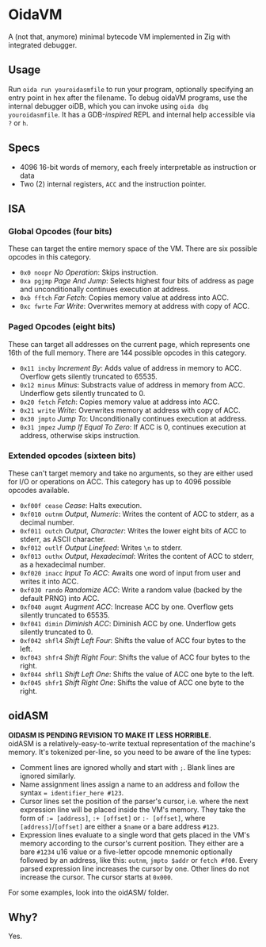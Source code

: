 # OidaVM

A (not that, anymore) minimal bytecode VM implemented in Zig with integrated debugger.

## Usage

Run `oida run youroidasmfile` to run your program, optionally specifying an entry point in hex after the filename. To debug oidaVM programs, use the internal debugger oiDB, which you can invoke using `oida dbg youroidasmfile`. It has a GDB-*inspired* REPL and internal help accessible via `?` or `h`.

## Specs

- 4096 16-bit words of memory, each freely interpretable as instruction or data
- Two (2) internal registers, `ACC` and the instruction pointer.

## ISA

### Global Opcodes (four bits)

These can target the entire memory space of the VM. There are six possible opcodes in this category.

- `0x0 noopr` *No Operation*: Skips instruction.
- `0xa pgjmp` *Page And Jump*: Selects highest four bits of address as page and unconditionally continues execution at address.
- `0xb fftch` *Far Fetch*: Copies memory value at address into ACC.
- `0xc fwrte` *Far Write*: Overwrites memory at address with copy of ACC.

### Paged Opcodes (eight bits)

These can target all addresses on the current page, which represents one 16th of the full memory. There are 144 possible opcodes in this category.

- `0x11 incby` *Increment By*: Adds value of address in memory to ACC. Overflow gets silently truncated to 65535.
- `0x12 minus` *Minus*: Substracts value of address in memory from ACC. Underflow gets silently truncated to 0.
- `0x20 fetch` *Fetch*: Copies memory value at address into ACC.
- `0x21 write` *Write*: Overwrites memory at address with copy of ACC.
- `0x30 jmpto` *Jump To*: Unconditionally continues execution at address.
- `0x31 jmpez` *Jump If Equal To Zero*: If ACC is 0, continues execution at address, otherwise skips instruction.

### Extended opcodes (sixteen bits)

These can't target memory and take no arguments, so they are either used for I/O or operations on ACC. This category has up to 4096 possible opcodes available.

- `0xf00f cease` *Cease*: Halts execution.
- `0xf010 outnm` *Output, Numeric*: Writes the content of ACC to stderr, as a decimal number.
- `0xf011 outch` *Output, Character*: Writes the lower eight bits of ACC to stderr, as ASCII character.
- `0xf012 outlf` *Output Linefeed*: Writes `\n` to stderr.
- `0xf013 outhx` *Output, Hexadecimal*: Writes the content of ACC to stderr, as a hexadecimal number.
- `0xf020 inacc` *Input To ACC*: Awaits one word of input from user and writes it into ACC.
- `0xf030 rando` *Randomize ACC*: Write a random value (backed by the default PRNG) into ACC.
- `0xf040 augmt` *Augment ACC*: Increase ACC by one. Overflow gets silently truncated to 65535.
- `0xf041 dimin` *Diminish ACC*: Diminish ACC by one. Underflow gets silently truncated to 0.
- `0xf042 shfl4` *Shift Left Four*: Shifts the value of ACC four bytes to the left.
- `0xf043 shfr4` *Shift Right Four*: Shifts the value of ACC four bytes to the right.
- `0xf044 shfl1` *Shift Left One*: Shifts the value of ACC one byte to the left.
- `0xf045 shfr1` *Shift Right One*: Shifts the value of ACC one byte to the right.

## oidASM

**OIDASM IS PENDING REVISION TO MAKE IT LESS HORRIBLE.**  
oidASM is a relatively-easy-to-write textual representation of the machine's memory. It's tokenized per-line, so you need to be aware of the line types:

- Comment lines are ignored wholly and start with `;`. Blank lines are ignored similarly.
- Name assignment lines assign a name to an address and follow the syntax `= identifier_here #123`.
- Cursor lines set the position of the parser's cursor, i.e. where the next expression line will be placed inside the VM's memory. They take the form of `:= [address]`, `:+ [offset]` or `:- [offset]`, where `[address]`/`[offset]` are either a `$name` or a bare address `#123`.
- Expression lines evaluate to a single word that gets placed in the VM's memory according to the cursor's current position. They either are a bare `#1234` u16 value or a five-letter opcode mnemonic optionally followed by an address, like this: `outnm`, `jmpto $addr` or `fetch #f00`. Every parsed expression line increases the cursor by one. Other lines do not increase the cursor. The cursor starts at `0x000`.

For some examples, look into the oidASM/ folder.

## Why?

Yes.
